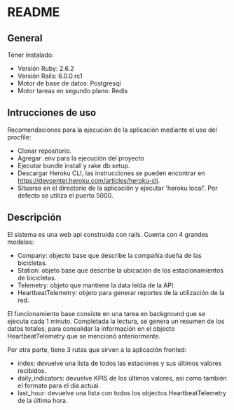 # README

## General
Tener instalado:
- Versión Ruby: 2.6.2
- Versión Rails: 6.0.0.rc1
- Motor de base de datos: Postgresql
- Motor tareas en segundo plano: Redis

## Intrucciones de uso

Recomendaciones para la ejecución de la aplicación mediante el uso del procfile:
- Clonar repositorio.
- Agregar .env para la ejecución del proyecto
- Ejecutar bundle install y rake db:setup.
- Descargar Heroku CLI, las instrucciones se pueden encontrar en https://devcenter.heroku.com/articles/heroku-cli.
- Situarse en el directorio de la aplicación y ejecutar 'heroku local'. Por defecto se utiliza el puerto 5000.

## Descripción

El sistema es una web api construida con rails. Cuenta con 4 grandes modelos:
- Company: objecto base que describe la compañía dueña de las bicicletas.
- Station: objeto base que describe la ubicación de los estacionamientos de bicicletas.
- Telemetry: objeto que mantiene la data leída de la API.
- HeartbeatTelemetry: objeto para generar reportes de la utilización de la red.

El funcionamiento base consiste en una tarea en background que se ejecuta cada 1 minuto. Completada la lectura, se genera un resumen de los datos totales, para consolidar la información en el objecto HeartbeatTelemetry que se mencionó anteriormente.

Por otra parte, tiene 3 rutas que sirven a la aplicación fronted:
- index: devuelve una lista de todos las estaciones y sus últimos valores recibidos.
- daily_indicators: devuelve KPIS de los últimos valores, así como también el formato para el día actual.
- last_hour: devuelve una lista con todos los objectos HeartbeatTelemetry de la última hora.

